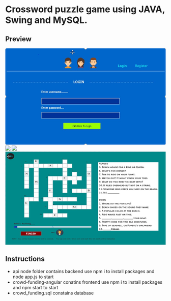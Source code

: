 # Crossword puzzle game using JAVA, Swing and MySQL.

## Preview

<img src= "Crossword Project/screens/login.png">

<img src= "Crossword Project/screens/start.jpg">

<img src= "Crossword Project/screens/choices.jpg">


<img src= "Crossword Project/screens/puzzle.png">

## Instructions
- api node folder contains backend use npm i to install packages and node app.js to start 
- crowd-funding-angular conatins frontend use npm i to install packages and npm start to start
- crowd_funding.sql constains database 

